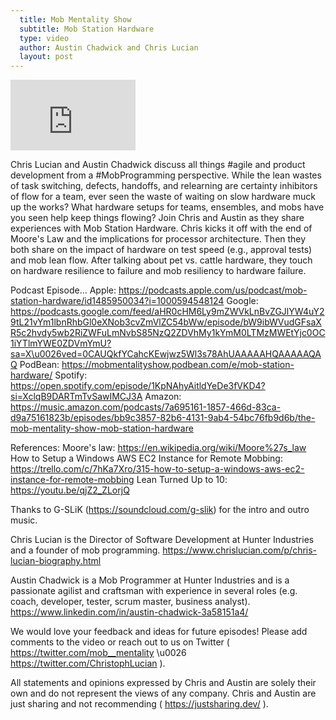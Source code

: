 ```yaml
---
  title: Mob Mentality Show
  subtitle: Mob Station Hardware
  type: video
  author: Austin Chadwick and Chris Lucian
  layout: post
---
```


<iframe width="200" height="113" src="https://www.youtube.com/embed/rbrKWObgEbM?feature=oembed" frameborder="0" allow="accelerometer; autoplay; clipboard-write; encrypted-media; gyroscope; picture-in-picture; web-share" allowfullscreen title="Mob Station Hardware"></iframe>

Chris Lucian and Austin Chadwick discuss all things #agile and product development from a #MobProgramming perspective. While the lean wastes of task switching, defects, handoffs, and relearning are certainty inhibitors of flow for a team, ever seen the waste of waiting on slow hardware muck up the works? What hardware setups for teams, ensembles, and mobs have you seen help keep things flowing? Join Chris and Austin as they share experiences with Mob Station Hardware. Chris kicks it off with the end of Moore's Law and the implications for processor architecture. Then they both share on the impact of hardware on test speed (e.g., approval tests) and mob lean flow. After talking about pet vs. cattle hardware, they touch on hardware resilience to failure and mob resiliency to hardware failure.

Podcast Episode…
Apple: https://podcasts.apple.com/us/podcast/mob-station-hardware/id1485950034?i=1000594548124
Google: https://podcasts.google.com/feed/aHR0cHM6Ly9mZWVkLnBvZGJlYW4uY29tL21vYm1lbnRhbGl0eXNob3cvZmVlZC54bWw/episode/bW9ibWVudGFsaXR5c2hvdy5wb2RiZWFuLmNvbS85NzQ2ZDVhMy1kYmM0LTMzMWEtYjc0OC1iYTlmYWE0ZDVmYmU?sa=X\u0026ved=0CAUQkfYCahcKEwjwz5Wl3s78AhUAAAAAHQAAAAAQAQ
PodBean: https://mobmentalityshow.podbean.com/e/mob-station-hardware/
Spotify: https://open.spotify.com/episode/1KpNAhyAitldYeDe3fVKD4?si=XclqB9DARTmTvSawIMCJ3A
Amazon: https://music.amazon.com/podcasts/7a695161-1857-466d-83ca-d9a75161823b/episodes/bb9c3857-82b6-4131-9ab4-54bc76fb9d6b/the-mob-mentality-show-mob-station-hardware

References:
Moore's law: https://en.wikipedia.org/wiki/Moore%27s_law
How to Setup a Windows AWS EC2 Instance for Remote Mobbing: https://trello.com/c/7hKa7Xro/315-how-to-setup-a-windows-aws-ec2-instance-for-remote-mobbing
Lean Turned Up to 10: https://youtu.be/qjZ2_ZLorjQ

Thanks to G-SLiK (https://soundcloud.com/g-slik) for the intro and outro music.
 
Chris Lucian is the Director of Software Development at Hunter Industries and a founder of mob programming. https://www.chrislucian.com/p/chris-lucian-biography.html 

Austin Chadwick is a Mob Programmer at Hunter Industries and is a passionate agilist and craftsman with experience in several roles (e.g. coach, developer, tester, scrum master, business analyst). https://www.linkedin.com/in/austin-chadwick-3a58151a4/ 
 
We would love your feedback and ideas for future episodes! Please add comments to the video or reach out to us on Twitter ( https://twitter.com/mob__mentality \u0026 https://twitter.com/ChristophLucian ).
 
All statements and opinions expressed by Chris and Austin are solely their own and do not represent the views of any company. Chris and Austin are just sharing and not recommending ( https://justsharing.dev/ ).

